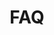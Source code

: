 ---
title: FAQ
icon: "download"
GeekdocCollapseSection: true
_build:
  render: always
cascade:
  GeekdocHidden: true
  _build:
    render: link
    list: true
---